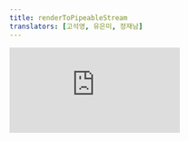 ```yaml
---
title: renderToPipeableStream
translators: [고석영, 유은미, 정재남]
---
```


<iframe 
  style={{aspectRatio: 1.7778, width: '100%'}} 
  src="https://www.youtube.com/embed/playlist?list=PLjQV3hketAJkh6BEl0n4PDS_2fBd0cS9v&index=71&start=363"
  title="YouTube video player" 
  frameBorder="0" 
/>

<Intro>

`renderToPipeableStream` renders a React tree to a pipeable [Node.js Stream.](https://nodejs.org/api/stream.html)
<Trans>`renderToPipeableStream`은 React 트리를 파이프 가능한 [Node.js 스트림](https://nodejs.org/api/stream.html)으로 렌더링합니다.</Trans>

```js
const { pipe, abort } = renderToPipeableStream(reactNode, options?)
```

</Intro>

<InlineToc />

<Note>

This API is specific to Node.js. Environments with [Web Streams,](https://developer.mozilla.org/en-US/docs/Web/API/Streams_API) like Deno and modern edge runtimes, should use [`renderToReadableStream`](/reference/react-dom/server/renderToReadableStream) instead.
<Trans>이 API는 Node.js 전용입니다. Deno와 같은 [웹 스트림](https://developer.mozilla.org/en-US/docs/Web/API/Streams_API)을 사용하는 환경 및 최신 엣지 런타임에서는 대신 [`renderToReadableStream`](/reference/react-dom/server/renderToReadableStream)을 사용해야 합니다.</Trans>

</Note>

---

## Reference<Trans>참조</Trans> {/*reference*/}

### `renderToPipeableStream(reactNode, options?)` {/*rendertopipeablestream*/}

Call `renderToPipeableStream` to render your React tree as HTML into a [Node.js Stream.](https://nodejs.org/api/stream.html#writable-streams)
<Trans>`renderToPipeableStream`를 호출하면 React 트리를 HTML로 [Node.js 스트림](https://nodejs.org/api/stream.html#writable-streams)에 렌더링합니다.</Trans>

```js
import {renderToPipeableStream} from 'react-dom/server';

const {pipe} = renderToPipeableStream(<App />, {
  bootstrapScripts: ['/main.js'],
  onShellReady() {
    response.setHeader('content-type', 'text/html');
    pipe(response);
  },
});
```

On the client, call [`hydrateRoot`](/reference/react-dom/client/hydrateRoot) to make the server-generated HTML interactive.
<Trans>클라이언트에서 [`hydrateRoot`](/reference/react-dom/client/hydrateRoot)를 호출하면 서버에서 생성된 HTML을 상호작용이 가능하도록 만듭니다.</Trans>

[See more examples below.](#usage)
<Trans>[아래에서 더 많은 예시를 확인하세요.](#usage)</Trans>

#### Parameters<Trans>매개변수</Trans> {/*parameters*/}

- `reactNode`: A React node you want to render to HTML. For example, a JSX element like `<App />`. It is expected to represent the entire document, so the `App` component should render the `<html>` tag.
<Trans>`reactNode`: HTML로 렌더링하려는 React 노드. 예를 들어, `<App />`과 같은 JSX 엘리먼트입니다. 전체 문서를 나타낼 것이므로, `App` 컴포넌트는 `<html>` 태그를 렌더링해야 합니다.</Trans>

- **optional** `options`: An object with streaming options.
<Trans outdent>**선택적** `options`: 스트리밍 옵션이 있는 객체.</Trans>

  - **optional** `bootstrapScriptContent`: If specified, this string will be placed in an inline `<script>` tag.
  <Trans>**선택적** `bootstrapScriptContent`: 지정하면 이 문자열이 인라인 `<script>` 태그에 배치됩니다.</Trans>

  - **optional** `bootstrapScripts`: An array of string URLs for the `<script>` tags to emit on the page. Use this to include the `<script>` that calls [`hydrateRoot`.](/reference/react-dom/client/hydrateRoot) Omit it if you don't want to run React on the client at all.
  <Trans>**선택적** `bootstrapScripts`: 페이지에 표시할`<script>` 태그의 문자열 URL 배열. [`hydrateRoot`](/reference/react-dom/client/hydrateRoot)를 호출하는 `<script>`를 포함하고자 할 때 사용하세요. 클라이언트에서 React를 아예 실행하지 않으려면 생략하세요.</Trans>

  - **optional** `bootstrapModules`: Like `bootstrapScripts`, but emits [`<script type="module">`](https://developer.mozilla.org/en-US/docs/Web/JavaScript/Guide/Modules) instead.
  <Trans>**선택적** `bootstrapModules`: `bootstrapScripts`와 비슷하지만, 대신 [`<script type="module">`](https://developer.mozilla.org/en-US/docs/Web/JavaScript/Guide/Modules)을 출력합니다.</Trans>

  - **optional** `identifierPrefix`: A string prefix React uses for IDs generated by [`useId`.](/reference/react/useId) Useful to avoid conflicts when using multiple roots on the same page. Must be the same prefix as passed to [`hydrateRoot`.](/reference/react-dom/client/hydrateRoot#parameters)
  <Trans>**선택적** `identifierPrefix`: React가 [`useId`](/reference/react/useId)에 의해 생성된 ID에 사용하는 문자열 접두사. 같은 페이지에서 여러 루트를 사용할 때 충돌을 피하는 데 유용합니다. [`hydrateRoot`](/reference/react-dom/client/hydrateRoot#parameters)에 전달된 접두사와 동일해야 합니다.</Trans>

  - **optional** `namespaceURI`: A string with the root [namespace URI](https://developer.mozilla.org/en-US/docs/Web/API/Document/createElementNS#important_namespace_uris) for the stream. Defaults to regular HTML. Pass `'http://www.w3.org/2000/svg'` for SVG or `'http://www.w3.org/1998/Math/MathML'` for MathML.
  <Trans>**선택적** `namespaceURI`: 스트림의 루트 [namespace URI](https://developer.mozilla.org/en-US/docs/Web/API/Document/createElementNS#important_namespace_uris)가 포함된 문자열. 기본값은 일반 HTML입니다. SVG의 경우 `'http://www.w3.org/2000/svg'`를, MathML의 경우 `'http://www.w3.org/1998/Math/MathML'`을 전달합니다.</Trans>

  - **optional** `nonce`: A [`nonce`](http://developer.mozilla.org/en-US/docs/Web/HTML/Element/script#nonce) string to allow scripts for [`script-src` Content-Security-Policy](https://developer.mozilla.org/en-US/docs/Web/HTTP/Headers/Content-Security-Policy/script-src).
  <Trans>**선택적** `nonce`: [`script-src` 콘텐츠 보안 정책](https://developer.mozilla.org/en-US/docs/Web/HTTP/Headers/Content-Security-Policy/script-src)에 대한 스크립트를 허용하는 [`nonce`](http://developer.mozilla.org/en-US/docs/Web/HTML/Element/script#nonce) 문자열.</Trans>

  - **optional** `onAllReady`: A callback that fires when all rendering is complete, including both the [shell](#specifying-what-goes-into-the-shell) and all additional [content.](#streaming-more-content-as-it-loads) You can use this instead of `onShellReady` [for crawlers and static generation.](#waiting-for-all-content-to-load-for-crawlers-and-static-generation) If you start streaming here, you won't get any progressive loading. The stream will contain the final HTML.
  <Trans>**선택적** `onAllReady`: [shell](#specifying-what-goes-into-the-shell)과 모든 추가적인 [content](#streaming-more-content-as-it-loads)를 포함한 렌더링이 전부 완료되면 실행되는 콜백. [크롤러 및 정적 생성을 위해](#waiting-for-all-content-to-load-for-crawlers-and-static-generation) `onShellReady` 대신 이 옵션을 사용할 수 있습니다. 여기서 스트리밍을 시작하면 점진적 로딩이 발생하지 않습니다. 스트림에는 최종 HTML이 포함됩니다.</Trans>

  - **optional** `onError`: A callback that fires whenever there is a server error, whether [recoverable](#recovering-from-errors-outside-the-shell) or [not.](#recovering-from-errors-inside-the-shell) By default, this only calls `console.error`. If you override it to [log crash reports,](#logging-crashes-on-the-server) make sure that you still call `console.error`. You can also use it to [adjust the status code](#setting-the-status-code) before the shell is emitted.
  <Trans>**선택적** `onError`: [복구 가능](#recovering-from-errors-outside-the-shell) 혹은 [불가능](#recovering-from-errors-inside-the-shell) 여부에 관계 없이 서버 오류가 발생할 때마다 실행되는 콜백. 기본적으로 `console.error`만 호출합니다. 이 함수를 재정의하여 [로그 충돌 보고서](#logging-crashes-on-the-server)를 기록하도록 한 경우에도 여전히 `console.error`를 호출해야 합니다. 셸이 출력되기 전에 [상태 코드를 조정](#setting-the-status-code)하는 데 사용할 수도 있습니다.</Trans>

  - **optional** `onShellReady`: A callback that fires right after the [initial shell](#specifying-what-goes-into-the-shell) has been rendered. You can [set the status code](#setting-the-status-code) and call `pipe` here to start streaming. React will [stream the additional content](#streaming-more-content-as-it-loads) after the shell along with the inline `<script>` tags that place that replace the HTML loading fallbacks with the content.
  <Trans>**선택적** `onShellReady`: [초기 셸](#specifying-what-goes-into-the-shell)이 렌더링된 직후에 실행되는 콜백. 여기에서 [상태 코드를 설정](#setting-the-status-code)하고 `pipe`를 호출하면 스트리밍이 시작됩니다. React는 HTML 로딩 폴백을 콘텐츠로 대체하는 인라인 `<script>` 태그와 함께 셸 뒤에 [추가 컨텐츠를 스트리밍](#streaming-more-content-as-it-loads)합니다.</Trans>

  - **optional** `onShellError`: A callback that fires if there was an error rendering the initial shell. It receives the error as an argument. No bytes were emitted from the stream yet, and neither `onShellReady` nor `onAllReady` will get called, so you can [output a fallback HTML shell.](#recovering-from-errors-inside-the-shell)
  <Trans>**선택적** `onShellError`: 초기 셸을 렌더링하는 중에 오류가 발생하면 호출되는 콜백. 인자로 에러를 받습니다. 이 경우 아직은 스트림에서 바이트가 전송되지 않았고, `onShellReady`나 `onAllReady`도 호출되지 않은 상태이므로, [폴백 HTML 셸을 출력](#recovering-from-errors-inside-the-shell)할 수 있습니다.</Trans>

  - **optional** `progressiveChunkSize`: The number of bytes in a chunk. [Read more about the default heuristic.](https://github.com/facebook/react/blob/14c2be8dac2d5482fda8a0906a31d239df8551fc/packages/react-server/src/ReactFizzServer.js#L210-L225)
  <Trans>**선택적** `progressiveChunkSize`: 청크의 바이트 수. [기본 휴리스틱에 대해 자세히 알아보세요.](https://github.com/facebook/react/blob/14c2be8dac2d5482fda8a0906a31d239df8551fc/packages/react-server/src/ReactFizzServer.js#L210-L225)</Trans>

#### Returns<Trans>반환값</Trans> {/*returns*/}

`renderToPipeableStream` returns an object with two methods:
<Trans>`renderToPipeableStream`는 두 개의 메서드가 있는 객체를 반환합니다:</Trans>

- `pipe` outputs the HTML into the provided [Writable Node.js Stream.](https://nodejs.org/api/stream.html#writable-streams) Call `pipe` in `onShellReady` if you want to enable streaming, or in `onAllReady` for crawlers and static generation.
<Trans>`pipe`는 제공된 [쓰기 가능한 Node.js 스트림](https://nodejs.org/api/stream.html#writable-streams) 안으로 HTML을 출력합니다. 스트리밍을 활성화하려면 `onShellReady`에서, 크롤러 및 정적 생성시에는 `onAllReady`에서 `pipe`를 호출하세요.</Trans>

- `abort` lets you [abort server rendering](#aborting-server-rendering) and render the rest on the client.
<Trans>`abort`를 사용하면 [서버 렌더링을 중단](#aborting-server-rendering)하고 나머지는 클라이언트에서 렌더링하도록 해줍니다.</Trans>

---

## Usage<Trans>사용법</Trans> {/*usage*/}

### Rendering a React tree as HTML to a Node.js Stream<Trans>React 트리를 HTML로 Node.js 스트림에 렌더링하기</Trans> {/*rendering-a-react-tree-as-html-to-a-nodejs-stream*/}

Call `renderToPipeableStream` to render your React tree as HTML into a [Node.js Stream:](https://nodejs.org/api/stream.html#writable-streams)
<Trans>`renderToPipeableStream`을 호출하여 React 트리를 HTML로 [Node.js Stream](https://nodejs.org/api/stream.html#writable-streams)에 렌더링합니다:</Trans>

```js [[1, 5, "<App />"], [2, 6, "['/main.js']"]]
import {renderToPipeableStream} from 'react-dom/server';

// The route handler syntax depends on your backend framework
app.use('/', (request, response) => {
  const {pipe} = renderToPipeableStream(<App />, {
    bootstrapScripts: ['/main.js'],
    onShellReady() {
      response.setHeader('content-type', 'text/html');
      pipe(response);
    },
  });
});
```

Along with the <CodeStep step={1}>root component</CodeStep>, you need to provide a list of <CodeStep step={2}>bootstrap `<script>` paths</CodeStep>. Your root component should return **the entire document including the root `<html>` tag.**
<Trans><CodeStep step={1}>root component</CodeStep>와 함께 <CodeStep step={2}>bootstrap `<script>` paths</CodeStep> 경로 목록을 제공해야 합니다. 루트 컴포넌트는 <strong>루트 `<html>` 태그를 포함한 전체 문서를 반환해야 합니다.</strong></Trans>

For example, it might look like this:
<Trans>예를 들어, 아래와 같을 것입니다: </Trans>

```js [[1, 1, "App"]]
export default function App() {
  return (
    <html>
      <head>
        <meta charSet="utf-8" />
        <meta name="viewport" content="width=device-width, initial-scale=1" />
        <link rel="stylesheet" href="/styles.css"></link>
        <title>My app</title>
      </head>
      <body>
        <Router />
      </body>
    </html>
  );
}
```

React will inject the [doctype](https://developer.mozilla.org/en-US/docs/Glossary/Doctype) and your <CodeStep step={2}>bootstrap `<script>` tags</CodeStep> into the resulting HTML stream:
<Trans>React는 HTML 스트림에 [doctype](https://developer.mozilla.org/en-US/docs/Glossary/Doctype)과 <CodeStep step={2}>부트스트랩 `<`script`>` 태그들</CodeStep>을 주입합니다:</Trans>

```html [[2, 5, "/main.js"]]
<!DOCTYPE html>
<html>
  <!-- ... HTML from your components ... -->
</html>
<script src="/main.js" async=""></scrippaths>
```

On the client, your bootstrap script should [hydrate the entire `document` with a call to `hydrateRoot`:](/reference/react-dom/client/hydrateRoot#hydrating-an-entire-document)
<Trans>클라이언트에서 부트스트랩 스크립트는 [`hydrateRoot`를 호출하여 전체 `document`를 hydrate](/reference/react-dom/client/hydrateRoot#hydrating-an-entire-document)해야 합니다:</Trans>

```js [[1, 4, "<App />"]]
import {hydrateRoot} from 'react-dom/client';
import App from './App.js';

hydrateRoot(document, <App />);
```

This will attach event listeners to the server-generated HTML and make it interactive.
<Trans>이렇게 하면 서버에서 생성된 HTML에 이벤트 리스너가 첨부되어 상호작용이 가능해 집니다.</Trans>

<DeepDive>

#### Reading CSS and JS asset paths from the build output <Trans>빌드 출력에서 CSS 및 JS asset 경로 읽기</Trans> {/*reading-css-and-js-asset-paths-from-the-build-output*/}

The final asset URLs (like JavaScript and CSS files) are often hashed after the build. For example, instead of `styles.css` you might end up with `styles.123456.css`. Hashing static asset filenames guarantees that every distinct build of the same asset will have a different filename. This is useful because it lets you safely enable long-term caching for static assets: a file with a certain name would never change content.
<Trans>최종 에셋 URL(예: JavaScript 및 CSS 파일)은 빌드 후에 해시 처리되는 경우가 많습니다. 예를 들어, `styles.css` 대신 `styles.123456.css`로 끝날 수 있습니다. 정적 에셋 파일명을 해시하면 동일한 에셋의 모든 개별 빌드에 다른 파일명이 지정됩니다. 이는 정적 자산에 대한 장기 캐싱을 안전하게 활성화할 수 있기 때문에 유용합니다. 특정 이름을 가진 파일은 콘텐츠를 변경하지 않습니다.</Trans>

However, if you don't know the asset URLs until after the build, there's no way for you to put them in the source code. For example, hardcoding `"/styles.css"` into JSX like earlier wouldn't work. To keep them out of your source code, your root component can read the real filenames from a map passed as a prop:
<Trans>하지만 빌드가 끝날 때까지 에셋 URL을 모르는 경우 소스 코드에 넣을 방법이 없습니다. 예를 들어, 앞서와 같이 JSX에 `"/styles.css"`를 하드코딩하면 작동하지 않을 것입니다. 소스 코드에 포함되지 않으면서 빌드 시점에 에셋을 로드하기 위해, 루트 컴포넌트가 prop으로 전달된 맵에서 실제 파일명을 읽는 방식을 생각해 봅시다:</Trans>

```js {1,6}
export default function App({assetMap}) {
  return (
    <html>
      <head>
        ...
        <link rel="stylesheet" href={assetMap['styles.css']}></link>
        ...
      </head>
      ...
    </html>
  );
}
```

On the server, render `<App assetMap={assetMap} />` and pass your `assetMap` with the asset URLs:
<Trans>서버에서 `<App assetMap={assetMap} />`을 렌더링하고 에셋 URL과 함께 `assetMap`을 전달합니다:</Trans>

```js {1-5,8,9}
// You'd need to get this JSON from your build tooling, e.g. read it from the build output.
const assetMap = {
  'styles.css': '/styles.123456.css',
  'main.js': '/main.123456.js',
};

app.use('/', (request, response) => {
  const {pipe} = renderToPipeableStream(<App assetMap={assetMap} />, {
    bootstrapScripts: [assetMap['main.js']],
    onShellReady() {
      response.setHeader('content-type', 'text/html');
      pipe(response);
    },
  });
});
```

Since your server is now rendering `<App assetMap={assetMap} />`, you need to render it with `assetMap` on the client too to avoid hydration errors. You can serialize and pass `assetMap` to the client like this:
<Trans>이제 서버가 `<App assetMap={assetMap} /> `를 렌더링하고 있으므로, 클라이언트에서도 `assetMap` 을 사용하여 렌더링해야 하이드레이션 오류를 방지할 수 있습니다. 다음과 같이 `assetMap`을 직렬화하여 클라이언트에 전달할 수 있습니다:</Trans>

```js {9-10}
// You'd need to get this JSON from your build tooling.
const assetMap = {
  'styles.css': '/styles.123456.css',
  'main.js': '/main.123456.js',
};

app.use('/', (request, response) => {
  const {pipe} = renderToPipeableStream(<App assetMap={assetMap} />, {
    // Careful: It's safe to stringify() this because this data isn't user-generated.
    bootstrapScriptContent: `window.assetMap = ${JSON.stringify(assetMap)};`,
    bootstrapScripts: [assetMap['main.js']],
    onShellReady() {
      response.setHeader('content-type', 'text/html');
      pipe(response);
    },
  });
});
```

In the example above, the `bootstrapScriptContent` option adds an extra inline `<script>` tag that sets the global `window.assetMap` variable on the client. This lets the client code read the same `assetMap`:
<Trans>위의 예시에서 `bootstrapScriptContent` 옵션은 클라이언트에서 전역 `window.assetMap` 변수를 설정하는 별도의 인라인 `<script>` 태그를 추가합니다. 이렇게 하면 클라이언트 코드가 동일한 `assetMap`을 읽을 수 있습니다:</Trans>

```js {4}
import {hydrateRoot} from 'react-dom/client';
import App from './App.js';

hydrateRoot(document, <App assetMap={window.assetMap} />);
```

Both client and server render `App` with the same `assetMap` prop, so there are no hydration errors.
<Trans>클라이언트와 서버 모두 동일한 `AssetMap` 프로퍼티로 `App`을 렌더링하므로 하이드레이션 오류가 발생하지 않습니다.</Trans>

</DeepDive>

---

### Streaming more content as it loads<Trans>콘텐츠가 로드되는 동안 더 많은 콘텐츠 스트리밍하기</Trans> {/*streaming-more-content-as-it-loads*/}

Streaming allows the user to start seeing the content even before all the data has loaded on the server. For example, consider a profile page that shows a cover, a sidebar with friends and photos, and a list of posts:
<Trans>스트리밍을 사용하면 모든 데이터가 서버에 로드되기 전에도 콘텐츠를 보기 시작할 수 있습니다. 예를 들어, 표지와 친구 및 사진이 있는 사이드바나, 게시물 목록이 표시되는 프로필 페이지를 생각해 보세요:</Trans>

```js
function ProfilePage() {
  return (
    <ProfileLayout>
      <ProfileCover />
      <Sidebar>
        <Friends />
        <Photos />
      </Sidebar>
      <Posts />
    </ProfileLayout>
  );
}
```

Imagine that loading data for `<Posts />` takes some time. Ideally, you'd want to show the rest of the profile page content to the user without waiting for the posts. To do this, [wrap `Posts` in a `<Suspense>` boundary:](/reference/react/Suspense#displaying-a-fallback-while-content-is-loading)
<Trans>`<Posts />`에 대한 데이터를 로드하는 데 시간이 좀 걸린다고 가정해 보겠습니다. 이상적으로는 게시물을 기다리지 않고 나머지 프로필 페이지 콘텐츠를 표시하고 싶을 것입니다. 이렇게 하려면 [`<Posts />`를 `<Suspense>` 경계로 감싸면](/reference/react/Suspense#displaying-a-fallback-while-content-is-loading) 됩니다:</Trans>

```js {9,11}
function ProfilePage() {
  return (
    <ProfileLayout>
      <ProfileCover />
      <Sidebar>
        <Friends />
        <Photos />
      </Sidebar>
      <Suspense fallback={<PostsGlimmer />}>
        <Posts />
      </Suspense>
    </ProfileLayout>
  );
}
```

This tells React to start streaming the HTML before `Posts` loads its data. React will send the HTML for the loading fallback (`PostsGlimmer`) first, and then, when `Posts` finishes loading its data, React will send the remaining HTML along with an inline `<script>` tag that replaces the loading fallback with that HTML. From the user's perspective, the page will first appear with the `PostsGlimmer`, later replaced by the `Posts`.
<Trans>이는 `Posts`가 데이터를 로드하기 전에 HTML 스트리밍을 시작하도록 React에 지시합니다. React는 로딩 폴백(`PostsGlimmer`)을 위한 HTML을 먼저 전송한 다음, `Posts`가 데이터 로딩을 완료하면 나머지 HTML를 인라인 `<script>` 태그(기존 로딩 폴백을 HTML로 대체하는)와 함께 전송합니다. 사용자 관점에서 볼 때, 페이지는 먼저 `PostsGlimmer`로 표시되었다가 나중에 `Posts`로 대체될 것입니다.</Trans>

You can further [nest `<Suspense>` boundaries](/reference/react/Suspense#revealing-nested-content-as-it-loads) to create a more granular loading sequence:
<Trans>[`<Suspense>`경계를 더 중첩](/reference/react/Suspense#revealing-nested-content-as-it-loads)하여 더 세분화된 로딩 시퀀스를 만들 수도 있습니다:</Trans>

```js {5,13}
function ProfilePage() {
  return (
    <ProfileLayout>
      <ProfileCover />
      <Suspense fallback={<BigSpinner />}>
        <Sidebar>
          <Friends />
          <Photos />
        </Sidebar>
        <Suspense fallback={<PostsGlimmer />}>
          <Posts />
        </Suspense>
      </Suspense>
    </ProfileLayout>
  );
}
```

In this example, React can start streaming the page even earlier. Only `ProfileLayout` and `ProfileCover` must finish rendering first because they are not wrapped in any `<Suspense>` boundary. However, if `Sidebar`, `Friends`, or `Photos` need to load some data, React will send the HTML for the `BigSpinner` fallback instead. Then, as more data becomes available, more content will continue to be revealed until all of it becomes visible.
<Trans>이 예제에서 React는 페이지 스트리밍을 더 일찍 시작할 수 있습니다. `ProfileLayout`과 `ProfileCover`만 `<Suspense>` 경계로 둘러싸여 있지 않기 때문에 먼저 렌더링을 완료해야 합니다. 그러나 `Sidebar`, `Friends`, 혹은 `Photos`에 일부 데이터를 로드해야 하는 경우, React는 대신 `BigSpinner` 폴백을 위한 HTML을 전송할 것입니다. 이후로는 가용 데이터가 늘어날 때마다 더 많은 컨텐츠가 표시되다가, 결국 모든 데이터가 전부 표시될 것입니다.</Trans>

Streaming does not need to wait for React itself to load in the browser, or for your app to become interactive. The HTML content from the server will get progressively revealed before any of the `<script>` tags load.
<Trans>스트리밍은 브라우저에서 React 자체가 로드되거나 상호작용이 가능해질 때까지 기다릴 필요가 없습니다. 서버의 HTML 콘텐츠는 `<script>` 태그가 로드되기 전에도 점진적으로 표시됩니다.</Trans>

[Read more about how streaming HTML works.](https://github.com/reactwg/react-18/discussions/37)
<Trans>[스트리밍 HTML의 작동 방식에 대해 자세히 알아보세요.](https://github.com/reactwg/react-18/discussions/37)</Trans>

<Note>

**Only Suspense-enabled data sources will activate the Suspense component.** They include:
<Trans>**오직 Suspense를 도입한 데이터 소스에서만 Suspense 컴포넌트를 활성화할 수 있습니다.** 여기에는 다음이 포함됩니다:</Trans>

- Data fetching with Suspense-enabled frameworks like [Relay](https://relay.dev/docs/guided-tour/rendering/loading-states/) and [Next.js](https://nextjs.org/docs/getting-started/react-essentials)
<Trans>[Relay](https://relay.dev/docs/guided-tour/rendering/loading-states/) 및 [Next.js](https://nextjs.org/docs/getting-started/react-essentials)와 같은 Suspense 도입 프레임워크를 사용한 데이터 페칭</Trans>

- Lazy-loading component code with [`lazy`](/reference/react/lazy)
<Trans>[`lazy`](/reference/react/lazy)를 사용한 지연 로딩 컴포넌트 코드</Trans>

- Reading the value of a Promise with [`use`](/reference/react/use)

Suspense **does not** detect when data is fetched inside an Effect or event handler.
<Trans>Suspense는 Effect나 이벤트 핸들러 내부에서 페칭하는 경우를 감지하지 **않습니다.**</Trans>

The exact way you would load data in the `Posts` component above depends on your framework. If you use a Suspense-enabled framework, you'll find the details in its data fetching documentation.
<Trans>위의 `Posts` 컴포넌트에서 데이터를 로드하는 정확한 방법은 프레임워크에 따라 다릅니다. Suspense를 도입한 프레임워크를 사용하는 경우, 해당 프레임워크의 데이터 페칭 문서에서 자세한 내용을 확인할 수 있을 것입니다.</Trans>


Suspense-enabled data fetching without the use of an opinionated framework is not yet supported. The requirements for implementing a Suspense-enabled data source are unstable and undocumented. An official API for integrating data sources with Suspense will be released in a future version of React.
<Trans>잘 알려진 프레임워크를 사용하지 않고 데이터 페칭에 Suspense를 도입하는 방법은 아직 지원되지 않습니다. Suspense를 도입한 데이터 소스를 구현하기 위한 요구 사항은 불안정하고 문서화되지 않았습니다. 데이터 소스를 Suspense와 통합하기 위한 React 공식 API는 미래에 출시할 계획입니다.</Trans>
</Note>

---

### Specifying what goes into the shell<Trans>셸에 들어갈 내용 지정하기</Trans> {/*specifying-what-goes-into-the-shell*/}

The part of your app outside of any `<Suspense>` boundaries is called _the shell:_
<Trans>앱의 `<Suspense>` 경계 밖에 있는 부분을 *셸*이라고 합니다:</Trans>

```js {3-5,13,14}
function ProfilePage() {
  return (
    <ProfileLayout>
      <ProfileCover />
      <Suspense fallback={<BigSpinner />}>
        <Sidebar>
          <Friends />
          <Photos />
        </Sidebar>
        <Suspense fallback={<PostsGlimmer />}>
          <Posts />
        </Suspense>
      </Suspense>
    </ProfileLayout>
  );
}
```

It determines the earliest loading state that the user may see:
<Trans>이는 사용자가 볼 수 있는 가장 빠른 로딩 state를 결정합니다:</Trans>

```js {3-5,13
<ProfileLayout>
  <ProfileCover />
  <BigSpinner />
</ProfileLayout>
```

If you wrap the whole app into a `<Suspense>` boundary at the root, the shell will only contain that spinner. However, that's not a pleasant user experience because seeing a big spinner on the screen can feel slower and more annoying than waiting a bit more and seeing the real layout. This is why usually you'll want to place the `<Suspense>` boundaries so that the shell feels _minimal but complete_--like a skeleton of the entire page layout.
<Trans>전체 앱을 루트의 `<Suspense>` 경계로 감싸면 셸에는 해당 스피너만 포함됩니다. 하지만 이는 사용자 경험상 좋지 않습니다. 화면에 큰 스피너가 표시되었다가 실제 레이아웃으로 전환되는 방식이, 아무것도 없는 화면에서 잠시 기다렸다가 곧바로 실제 레이아웃을 표시하는 방식보다 오히려 더 느리거나 성가시게 느껴질 수 있기 때문입니다. 때문에 일반적으로 셸이 전체 페이지 레이아웃의 골격과 같이 **최소한이면서 완성된 무언가**로 느껴지도록 `<Suspense>` 경계를 배치하는 것이 좋습니다.</Trans>

The `onShellReady` callback fires when the entire shell has been rendered. Usually, you'll start streaming then:
<Trans>전체 셸이 렌더링되면 `onShellReady` 콜백이 실행됩니다. 보통 이때 스트리밍을 시작합니다:</Trans>

```js {3-6}
const {pipe} = renderToPipeableStream(<App />, {
  bootstrapScripts: ['/main.js'],
  onShellReady() {
    response.setHeader('content-type', 'text/html');
    pipe(response);
  },
});
```

By the time `onShellReady` fires, components in nested `<Suspense>` boundaries might still be loading data.
<Trans>`onShellReady`가 실행될 때 중첩된 `<Suspense>` 경계에 있는 컴포넌트는 여전히 데이터를 로드하고 있을 수 있습니다.</Trans>

---

### Logging crashes on the server <Trans>서버에서의 충돌을 기록하기</Trans> {/*logging-crashes-on-the-server*/}

By default, all errors on the server are logged to console. You can override this behavior to log crash reports:
<Trans>기본적으로 서버의 모든 오류는 콘솔에 기록됩니다. 이 동작을 재정의하여 충돌 보고서를 기록할 수 있습니다:</Trans>

```js {7-10}
const {pipe} = renderToPipeableStream(<App />, {
  bootstrapScripts: ['/main.js'],
  onShellReady() {
    response.setHeader('content-type', 'text/html');
    pipe(response);
  },
  onError(error) {
    console.error(error);
    logServerCrashReport(error);
  },
});
```

If you provide a custom `onError` implementation, don't forget to also log errors to the console like above.
<Trans>사용자 정의 `onError` 구현을 제공하는, 경우 위와 같이 콘솔에도 오류를 기록하는 것을 잊지 마세요.</Trans>

---

### Recovering from errors inside the shell <Trans>셸 내부에서 오류 복구하기</Trans> {/*recovering-from-errors-inside-the-shell*/}

In this example, the shell contains `ProfileLayout`, `ProfileCover`, and `PostsGlimmer`:
<Trans>다음 예제에서 셸에는 `ProfileLayout`, `ProfileCover`, `PostsGlimmer`가 포함되어 있습니다:</Trans>

```js {3-5,7-8}
function ProfilePage() {
  return (
    <ProfileLayout>
      <ProfileCover />
      <Suspense fallback={<PostsGlimmer />}>
        <Posts />
      </Suspense>
    </ProfileLayout>
  );
}
```

If an error occurs while rendering those components, React won't have any meaningful HTML to send to the client. Override `onShellError` to send a fallback HTML that doesn't rely on server rendering as the last resort:
<Trans>이 컴포넌트들을 렌더링하는 동안 오류가 발생하면 React는 클라이언트에 보낼 의미 있는 HTML을 갖지 못할 것입니다. 이럴 경우에 대한 마지막 수단으로 서버 렌더링에 의존하지 않는 폴백 HTML을 보내려면 `onShellError`를 재정의하세요:</Trans>

```js {7-11}
const {pipe} = renderToPipeableStream(<App />, {
  bootstrapScripts: ['/main.js'],
  onShellReady() {
    response.setHeader('content-type', 'text/html');
    pipe(response);
  },
  onShellError(error) {
    response.statusCode = 500;
    response.setHeader('content-type', 'text/html');
    response.send('<h1>Something went wrong</h1>');
  },
  onError(error) {
    console.error(error);
    logServerCrashReport(error);
  },
});
```

If there is an error while generating the shell, both `onError` and `onShellError` will fire. Use `onError` for error reporting and use `onShellError` to send the fallback HTML document. Your fallback HTML does not have to be an error page. Instead, you may include an alternative shell that renders your app on the client only.
<Trans>셸을 생성하는 동안 오류가 발생하면 `onError`와 `onShellError`가 모두 실행됩니다. 오류 보고에는 `onError`를 사용하고, 폴백 HTML 문서 전송에는 `onShellError`를 사용하세요. 폴백 HTML은 반드시 오류 페이지일 필요는 없습니다. 대신 클라이언트에서만 앱을 렌더링하는 대체 셸을 포함할 수도 있습니다.</Trans>

---

### Recovering from errors outside the shell <Trans>셸 외부에서 오류 복구하기</Trans> {/*recovering-from-errors-outside-the-shell*/}

In this example, the `<Posts />` component is wrapped in `<Suspense>` so it is _not_ a part of the shell:
<Trans>다음 예제에서 `<Posts />` 컴포넌트는 `<Suspense>`로 래핑되어 있으므로 셸의 일부가 *아닙니다*:</Trans>

```js {6}
function ProfilePage() {
  return (
    <ProfileLayout>
      <ProfileCover />
      <Suspense fallback={<PostsGlimmer />}>
        <Posts />
      </Suspense>
    </ProfileLayout>
  );
}
```

If an error happens in the `Posts` component or somewhere inside it, React will [try to recover from it:](/reference/react/Suspense#providing-a-fallback-for-server-errors-and-client-only-content)
<Trans>`Posts` 컴포넌트 또는 그 내부 어딘가에서 오류가 발생하면 React는 [이를 복구하려고 시도합니다:](/reference/react/Suspense#providing-a-fallback-for-server-errors-and-client-only-content)</Trans>

1. It will emit the loading fallback for the closest `<Suspense>` boundary (`PostsGlimmer`) into the HTML.
<Trans outdent>가장 가까운 `<Suspense>` 경계(`PostsGlimmer`)에 대한 로딩 폴백을 HTML에 방출합니다.</Trans>

2. It will "give up" on trying to render the `Posts` content on the server anymore.
<Trans outdent>더 이상 서버에서 `Posts` 콘텐츠를 렌더링하려는 시도를 "포기"합니다.</Trans>

3. When the JavaScript code loads on the client, React will _retry_ rendering `Posts` on the client.
<Trans outdent>JavaScript 코드가 클라이언트에서 로드되면, React는 클라이언트에서 `Posts`렌더링을 *다시 시도*합니다.</Trans>

If retrying rendering `Posts` on the client _also_ fails, React will throw the error on the client. As with all the errors thrown during rendering, the [closest parent error boundary](/reference/react/Component#static-getderivedstatefromerror) determines how to present the error to the user. In practice, this means that the user will see a loading indicator until it is certain that the error is not recoverable.
<Trans>클라이언트에서 `Posts` 렌더링을 다시 시도해도 실패하면, React는 클라이언트에서 오류를 던집니다. 렌더링 중에 발생하는 모든 에러와 마찬가지로, [가장 가까운 상위 에러 경계](/reference/react/Component#static-getderivedstatefromerror)에 따라 사용자에게 에러를 표시하는 방법이 결정됩니다. 보다 실질적으로는, 오류를 복구할 수 없다는 것이 확실해질 때까지 로딩 표시기가 표시됩니다.</Trans>

If retrying rendering `Posts` on the client succeeds, the loading fallback from the server will be replaced with the client rendering output. The user will not know that there was a server error. However, the server `onError` callback and the client [`onRecoverableError`](/reference/react-dom/client/hydrateRoot#hydrateroot) callbacks will fire so that you can get notified about the error.
<Trans>클라이언트에서 `Posts` 렌더링을 다시 시도하여 성공하면 서버의 로딩 폴백이 클라이언트 렌더링 출력물로 대체됩니다. 사용자는 서버 오류가 발생했다는 사실을 알 수 없습니다. 그러나 서버의 `onError` 콜백 및 클라이언트의 [`onRecoverableError`](/reference/react-dom/client/hydrateRoot#hydrateroot) 콜백이 실행되므로 오류에 대한 알림을 받을 수는 있습니다.</Trans>

---

### Setting the status code <Trans>상태 코드 설정하기</Trans> {/*setting-the-status-code*/}

Streaming introduces a tradeoff. You want to start streaming the page as early as possible so that the user can see the content sooner. However, once you start streaming, you can no longer set the response status code.
<Trans>스트리밍에는 장단점이 있습니다. 사용자가 콘텐츠를 더 빨리 볼 수 있도록 가능한 한 빨리 페이지 스트리밍을 시작하고 싶을 수 있습니다. 하지만 스트리밍을 시작하면 더 이상 응답 상태 코드를 설정할 수 없습니다.</Trans>

By [dividing your app](#specifying-what-goes-into-the-shell) into the shell (above all `<Suspense>` boundaries) and the rest of the content, you've already solved a part of this problem. If the shell errors, you'll get the `onShellError` callback which lets you set the error status code. Otherwise, you know that the app may recover on the client, so you can send "OK".
<Trans>앱을 셸(특히 `<Suspense>` 경계)과 나머지 콘텐츠로 [나누면](#specifying-what-goes-into-the-shell), 이 문제의 일부를 이미 해결한 것입니다. 셸에서 오류가 발생하면 오류 상태 코드를 설정할 수 있는 `onShellError` 콜백을 받게 됩니다. 그렇지 않으면 앱이 클라이언트에서 복구될 수 있으므로 "OK"를 보낼 수 있습니다.</Trans>

```js {4}
const {pipe} = renderToPipeableStream(<App />, {
  bootstrapScripts: ['/main.js'],
  onShellReady() {
    response.statusCode = 200;
    response.setHeader('content-type', 'text/html');
    pipe(response);
  },
  onShellError(error) {
    response.statusCode = 500;
    response.setHeader('content-type', 'text/html');
    response.send('<h1>Something went wrong</h1>');
  },
  onError(error) {
    console.error(error);
    logServerCrashReport(error);
  },
});
```

If a component _outside_ the shell (i.e. inside a `<Suspense>` boundary) throws an error, React will not stop rendering. This means that the `onError` callback will fire, but you will still get `onShellReady` instead of `onShellError`. This is because React will try to recover from that error on the client, [as described above.](#recovering-from-errors-outside-the-shell)
<Trans>셸 외부에 있는 컴포넌트(예: `<Suspense>` 경계 안에 있는 컴포넌트)가 에러를 던져도 React는 렌더링을 멈추지 않습니다. 즉, `onError` 콜백이 실행됨에도 불구하고 여전히 `onShellError` 대신 `onShellReady`가 반환됩니다. 이는 [위에서 설명한 것처럼](#recovering-from-errors-outside-the-shell) React가 클라이언트에서 해당 오류를 복구하려고 시도하기 때문입니다.</Trans>

However, if you'd like, you can use the fact that something has errored to set the status code:
<Trans>하지만 원한다면 오류가 발생했다는 사실로부터 상태 코드를 설정할 수도 있습니다:</Trans>

```js {1,6,16}
let didError = false;

const {pipe} = renderToPipeableStream(<App />, {
  bootstrapScripts: ['/main.js'],
  onShellReady() {
    response.statusCode = didError ? 500 : 200;
    response.setHeader('content-type', 'text/html');
    pipe(response);
  },
  onShellError(error) {
    response.statusCode = 500;
    response.setHeader('content-type', 'text/html');
    response.send('<h1>Something went wrong</h1>');
  },
  onError(error) {
    didError = true;
    console.error(error);
    logServerCrashReport(error);
  },
});
```

This will only catch errors outside the shell that happened while generating the initial shell content, so it's not exhaustive. If knowing whether an error occurred for some content is critical, you can move it up into the shell.
<Trans>이는 초기 셸 콘텐츠를 생성하는 동안 발생한 셸 외부의 오류만 포착하므로 완전한 것은 아닙니다. 일부 콘텐츠에서 오류가 발생했는지 여부를 파악하는 것이 중요하다면 셸 내부로 이동시키세요.</Trans>

---

### Handling different errors in different ways <Trans>다양한 방식으로 오류 처리하기</Trans> {/*handling-different-errors-in-different-ways*/}

You can [create your own `Error` subclasses](https://javascript.info/custom-errors) and use the [`instanceof`](https://developer.mozilla.org/en-US/docs/Web/JavaScript/Reference/Operators/instanceof) operator to check which error is thrown. For example, you can define a custom `NotFoundError` and throw it from your component. Then your `onError`, `onShellReady`, and `onShellError` callbacks can do something different depending on the error type:
<Trans>[자신만의 `Error`서브클래스를 생성하고](https://javascript.info/custom-errors) [`instanceof`](https://developer.mozilla.org/en-US/docs/Web/JavaScript/Reference/Operators/instanceof)를 사용하여 어떤 오류가 발생했는지 확인할 수도 있습니다. 예를 들어, 사용자 정의 `NotFoundError`를 정의하고 컴포넌트에서 이를 던질 수 있습니다. 그러면 오류 유형에 따라 `onError`, `onShellReady`, `onShellError` 콜백이 다른 작업을 수행할 수 있습니다:</Trans>

```js {2,4-14,19,24,30}
let didError = false;
let caughtError = null;

function getStatusCode() {
  if (didError) {
    if (caughtError instanceof NotFoundError) {
      return 404;
    } else {
      return 500;
    }
  } else {
    return 200;
  }
}

const {pipe} = renderToPipeableStream(<App />, {
  bootstrapScripts: ['/main.js'],
  onShellReady() {
    response.statusCode = getStatusCode();
    response.setHeader('content-type', 'text/html');
    pipe(response);
  },
  onShellError(error) {
    response.statusCode = getStatusCode();
    response.setHeader('content-type', 'text/html');
    response.send('<h1>Something went wrong</h1>');
  },
  onError(error) {
    didError = true;
    caughtError = error;
    console.error(error);
    logServerCrashReport(error);
  },
});
```

Keep in mind that once you emit the shell and start streaming, you can't change the status code.
<Trans>셸을 내보내고 스트리밍을 시작하면 상태 코드를 변경할 수 없다는 점에 유의하세요.</Trans>

---

### Waiting for all content to load for crawlers and static generation <Trans>크롤러 및 정적 생성시 모든 콘텐츠가 로드될 때까지 기다리기 </Trans> {/*waiting-for-all-content-to-load-for-crawlers-and-static-generation*/}

Streaming offers a better user experience because the user can see the content as it becomes available.
<Trans>스트리밍은 사용자가 콘텐츠를 사용할 수 있게 되는 즉시 볼 수 있기 때문에 더 나은 사용자 경험을 제공합니다.</Trans>

However, when a crawler visits your page, or if you're generating the pages at the build time, you might want to let all of the content load first and then produce the final HTML output instead of revealing it progressively.
<Trans>그러나 크롤러가 페이지를 방문하거나 빌드 시점에 페이지를 생성하는 경우에는, 점진적으로 표시하는 대신 모든 콘텐츠가 먼저 로드된 다음 최종 HTML 출력을 생성하는 것이 좋을 수 있습니다.</Trans>

You can wait for all the content to load using the `onAllReady` callback:
<Trans>`onAllReady` 콜백을 사용하면 모든 콘텐츠가 로드될 때까지 기다릴 수 있습니다:</Trans>

```js {2,7,11,18-24}
let didError = false;
let isCrawler = // ... depends on your bot detection strategy ...

const { pipe } = renderToPipeableStream(<App />, {
  bootstrapScripts: ['/main.js'],
  onShellReady() {
    if (!isCrawler) {
      response.statusCode = didError ? 500 : 200;
      response.setHeader('content-type', 'text/html');
      pipe(response);
    }
  },
  onShellError(error) {
    response.statusCode = 500;
    response.setHeader('content-type', 'text/html');
    response.send('<h1>Something went wrong</h1>');
  },
  onAllReady() {
    if (isCrawler) {
      response.statusCode = didError ? 500 : 200;
      response.setHeader('content-type', 'text/html');
      pipe(response);
    }
  },
  onError(error) {
    didError = true;
    console.error(error);
    logServerCrashReport(error);
  }
});
```

A regular visitor will get a stream of progressively loaded content. A crawler will receive the final HTML output after all the data loads. However, this also means that the crawler will have to wait for _all_ data, some of which might be slow to load or error. Depending on your app, you could choose to send the shell to the crawlers too.
<Trans>일반 방문자는 점진적으로 로드되는 콘텐츠 스트림을 받게 됩니다. 크롤러는 모든 데이터가 로드된 후 최종 HTML 출력을 받게 됩니다. 그러나 이는 크롤러가 *모든* 데이터를 기다려야 한다는 것을 의미하며, 그 중 일부는 로드 속도가 느리거나 오류가 발생할 수도 있습니다. 앱에 따라서는 크롤러에도 셸을 보내도록 선택할 수 있습니다.</Trans>

---

### Aborting server rendering <Trans>서버렌더링 중단하기</Trans> {/*aborting-server-rendering*/}
You can force the server rendering to "give up" after a timeout:
<Trans>시간 초과 후 서버 렌더링을 "포기"하도록 강제할 수 있습니다:</Trans>

```js {1,5-7}
const {pipe, abort} = renderToPipeableStream(<App />, {
  // ...
});

setTimeout(() => {
  abort();
}, 10000);
```

React will flush the remaining loading fallbacks as HTML, and will attempt to render the rest on the client.
<Trans>React는 기존 로딩 폴백을 HTML로 플러시하고 나머지는 클라이언트에서 렌더링을 시도합니다.</Trans>
